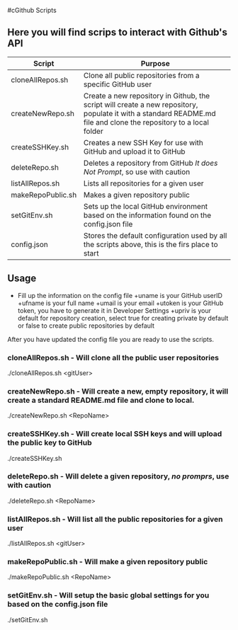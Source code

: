 #cGithub Scripts
## Here you will find scrips to interact with Github's API 

|Script|Purpose|
|---|---|
|cloneAllRepos.sh|Clone all public repositories from a specific GitHub user|
|createNewRepo.sh|Create a new repository in Github, the script will create a new repository, populate it with a standard README.md file and clone the repository to a local folder|
|createSSHKey.sh|Creates a new SSH Key for use with GitHub and upload it to GitHub|
|deleteRepo.sh|Deletes a repository from GitHub *It does Not Prompt*, so use with caution|
|listAllRepos.sh|Lists all repositories for a given user|
|makeRepoPublic.sh|Makes a given repository public|
|setGitEnv.sh|Sets up the local GitHub environment based on the information found on the config.json file|
|config.json|Stores the default configuration used by all the scripts above, this is the firs place to start|

## Usage
* Fill up the information on the config file
+uname is your GitHub userID
+ufname is your full name
+umail is your email
+utoken is your GitHub token, you have to generate it in Developer Settings
+upriv is your default for repository creation, select true for creating private by default or false to create public repositories by default

After you have updated the config file you are ready to use the scripts.

### cloneAllRepos.sh - Will clone all the public user repositories
./cloneAllRepos.sh \<gitUser\> 

### createNewRepo.sh - Will create a new, empty repository, it will create a standard README.md file and clone to local.
./createNewRepo.sh \<RepoName\>

### createSSHKey.sh - Will create local SSH keys and will upload the public key to GitHub
./createSSHKey.sh

### deleteRepo.sh - Will delete a given repository, *no promprs*, use with caution
./deleteRepo.sh \<RepoName\>

### listAllRepos.sh - Will list all the public repositories for a given user
./listAllRepos.sh \<gitUser\>

### makeRepoPublic.sh - Will make a given repository public
./makeRepoPublic.sh \<RepoName\>

### setGitEnv.sh - Will setup the basic global settings for you based on the config.json file
./setGitEnv.sh
